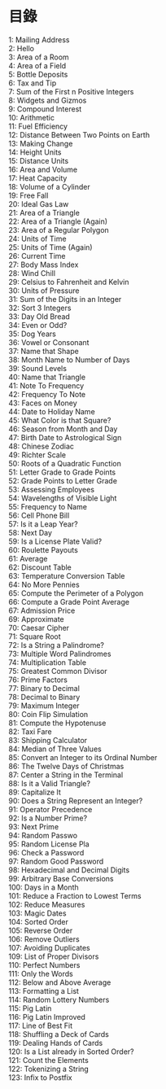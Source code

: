 # 目錄
1: Mailing Address  
2: Hello  
3: Area of a Room  
4: Area of a Field  
5: Bottle Deposits  
6: Tax and Tip  
7: Sum of the First n Positive Integers  
8: Widgets and Gizmos  
9: Compound Interest  
10: Arithmetic  
11: Fuel Efficiency  
12: Distance Between Two Points on Earth  
13: Making Change  
14: Height Units  
15: Distance Units  
16: Area and Volume  
17: Heat Capacity  
18: Volume of a Cylinder  
19: Free Fall  
20: Ideal Gas Law  
21: Area of a Triangle  
22: Area of a Triangle (Again)  
23: Area of a Regular Polygon  
24: Units of Time  
25: Units of Time (Again)  
26: Current Time  
27: Body Mass Index  
28: Wind Chill  
29: Celsius to Fahrenheit and Kelvin  
30: Units of Pressure  
31: Sum of the Digits in an Integer  
32: Sort 3 Integers  
33: Day Old Bread  
34: Even or Odd?  
35: Dog Years  
36: Vowel or Consonant  
37: Name that Shape  
38: Month Name to Number of Days  
39: Sound Levels  
40: Name that Triangle  
41: Note To Frequency  
42: Frequency To Note  
43: Faces on Money  
44: Date to Holiday Name  
45: What Color is that Square?  
46: Season from Month and Day  
47: Birth Date to Astrological Sign  
48: Chinese Zodiac  
49: Richter Scale  
50: Roots of a Quadratic Function  
51: Letter Grade to Grade Points  
52: Grade Points to Letter Grade  
53: Assessing Employees  
54: Wavelengths of Visible Light  
55: Frequency to Name  
56: Cell Phone Bill  
57: Is it a Leap Year?  
58: Next Day  
59: Is a License Plate Valid?  
60: Roulette Payouts  
61: Average  
62: Discount Table  
63: Temperature Conversion Table  
64: No More Pennies  
65: Compute the Perimeter of a Polygon  
66: Compute a Grade Point Average  
67: Admission Price  
69: Approximate  
70: Caesar Cipher  
71: Square Root  
72: Is a String a Palindrome?  
73: Multiple Word Palindromes  
74: Multiplication Table  
75: Greatest Common Divisor  
76: Prime Factors  
77: Binary to Decimal  
78: Decimal to Binary  
79: Maximum Integer  
80: Coin Flip Simulation  
81: Compute the Hypotenuse  
82: Taxi Fare  
83: Shipping Calculator  
84: Median of Three Values  
85: Convert an Integer to its Ordinal Number  
86: The Twelve Days of Christmas  
87: Center a String in the Terminal  
88: Is it a Valid Triangle?  
89: Capitalize It  
90: Does a String Represent an Integer?  
91: Operator Precedence  
92: Is a Number Prime?  
93: Next Prime  
94: Random Passwo  
95: Random License Pla  
96: Check a Password  
97: Random Good Password  
98: Hexadecimal and Decimal Digits  
99: Arbitrary Base Conversions  
100: Days in a Month  
101: Reduce a Fraction to Lowest Terms  
102: Reduce Measures  
103: Magic Dates  
104: Sorted Order  
105: Reverse Order  
106: Remove Outliers  
107: Avoiding Duplicates  
109: List of Proper Divisors  
110: Perfect Numbers  
111: Only the Words  
112: Below and Above Average  
113: Formatting a List  
114: Random Lottery Numbers  
115: Pig Latin  
116: Pig Latin Improved  
117: Line of Best Fit  
118: Shuffling a Deck of Cards  
119: Dealing Hands of Cards  
120: Is a List already in Sorted Order?  
121: Count the Elements  
122: Tokenizing a String  
123: Infix to Postfix  
